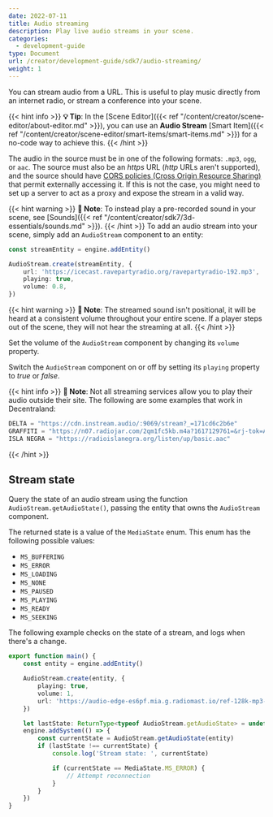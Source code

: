```yaml
---
date: 2022-07-11
title: Audio streaming
description: Play live audio streams in your scene.
categories:
  - development-guide
type: Document
url: /creator/development-guide/sdk7/audio-streaming/
weight: 1
---
```


You can stream audio from a URL. This is useful to play music directly from an internet radio, or stream a conference into your scene.

{{< hint info >}}
**💡 Tip**: In the [Scene Editor]({{< ref "/content/creator/scene-editor/about-editor.md" >}}), you can use an **Audio Stream** [Smart Item]({{< ref "/content/creator/scene-editor/smart-items/smart-items.md" >}}) for a no-code way to achieve this.
{{< /hint >}}

The audio in the source must be in one of the following formats: `.mp3`, `ogg`, or `aac`. The source must also be an _https_ URL (_http_ URLs aren't supported), and the source should have [CORS policies (Cross Origin Resource Sharing)](https://en.wikipedia.org/wiki/Cross-origin_resource_sharing) that permit externally accessing it. If this is not the case, you might need to set up a server to act as a proxy and expose the stream in a valid way.

{{< hint warning >}}
**📔 Note**: To instead play a pre-recorded sound in your scene, see [Sounds]({{< ref "/content/creator/sdk7/3d-essentials/sounds.md" >}}).
{{< /hint >}}
To add an audio stream into your scene, simply add an `AudioStream` component to an entity:

```ts
const streamEntity = engine.addEntity()

AudioStream.create(streamEntity, {
	url: 'https://icecast.ravepartyradio.org/ravepartyradio-192.mp3',
	playing: true,
	volume: 0.8,
})
```

{{< hint warning >}}
**📔 Note**: The streamed sound isn't positional, it will be heard at a consistent volume throughout your entire scene. If a player steps out of the scene, they will not hear the streaming at all.
{{< /hint >}}

Set the volume of the `AudioStream` component by changing its `volume` property.

Switch the `AudioStream` component on or off by setting its `playing` property to _true_ or _false_.

{{< hint info >}}
**📔 Note**:
Not all streaming services allow you to play their audio outside their site. The following are some examples that work in Decentraland:

```ts
DELTA = "https://cdn.instream.audio/:9069/stream?_=171cd6c2b6e"
GRAFFITI = "https://n07.radiojar.com/2qm1fc5kb.m4a?1617129761=&rj-tok=AAABeIR7VqwAilDFeUM39SDjmw&rj-ttl=5"
ISLA NEGRA = "https://radioislanegra.org/listen/up/basic.aac"
```

{{< /hint >}}

## Stream state

Query the state of an audio stream using the function `AudioStream.getAudioState()`, passing the entity that owns the `AudioStream` component.

The returned state is a value of the `MediaState` enum. This enum has the following possible values:

- `MS_BUFFERING`
- `MS_ERROR`
- `MS_LOADING`
- `MS_NONE`
- `MS_PAUSED`
- `MS_PLAYING`
- `MS_READY`
- `MS_SEEKING`

The following example checks on the state of a stream, and logs when there's a change.

```ts
export function main() {
	const entity = engine.addEntity()

	AudioStream.create(entity, {
		playing: true,
		volume: 1,
		url: 'https://audio-edge-es6pf.mia.g.radiomast.io/ref-128k-mp3-stereo',
	})

	let lastState: ReturnType<typeof AudioStream.getAudioState> = undefined
	engine.addSystem(() => {
		const currentState = AudioStream.getAudioState(entity)
		if (lastState !== currentState) {
			console.log('Stream state: ', currentState)

			if (currentState == MediaState.MS_ERROR) {
				// Attempt reconnection
			}
		}
	})
}
```
